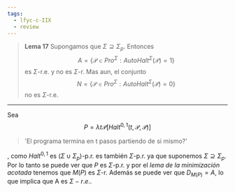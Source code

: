 ```yaml
---
tags:
  - lfyc-c-IIX
  - review
---
```

> **Lema 17** Supongamos que $\Sigma\supseteq\Sigma_p$. Entonces $$A=\{\mathcal{P}\in{Pro}^{\Sigma}:{AutoHalt}^{\Sigma}(\mathcal{P})=1\}$$ es $\Sigma$-r.e. y no es $\Sigma$-r. Mas aun, el conjunto $$N=\{\mathcal{P}\in{Pro}^{\Sigma}:{AutoHalt}^{\Sigma}(\mathcal{P})=0\}$$ no es $\Sigma$-r.e.

 - - - 
Sea $$P=\lambda{t\mathcal{P}}\left[{Halt}^{0,1}(t,\mathcal{P},\mathcal{P})\right]$$
> 'El programa termina en t pasos partiendo de si mismo?'

, como ${Halt}^{0,1}$ es $(\Sigma\cup\Sigma_p)$-p.r. es también $\Sigma$-p.r. ya que suponemos $\Sigma\supseteq\Sigma_p$. Por lo tanto se puede ver que $P$ es $\Sigma$-p.r. y por el *lema de la minimización acotada* tenemos que $M(P)$ es $\Sigma$-r. Además se puede ver que $D_{M(P)}=A$, lo que implica que A es $\Sigma-r.e$..
